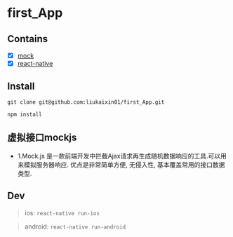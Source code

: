 # first_App

## Contains

- [x] [mock](http://mockjs.com)
- [x] [react-native](http://reactnative.cn/)

## Install

`git clone git@github.com:liukaixin01/first_App.git`

`npm install`

## 虚拟接口mockjs

- 1.Mock.js 是一款前端开发中拦截Ajax请求再生成随机数据响应的工具.可以用来模拟服务器响应. 优点是非常简单方便, 无侵入性, 基本覆盖常用的接口数据类型.


## Dev

> ios: `react-native run-ios`

> android: `react-native run-android`